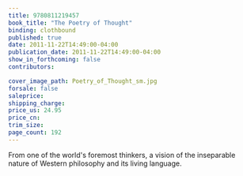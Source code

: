 ```yaml
---
title: 9780811219457
book_title: "The Poetry of Thought"
binding: clothbound
published: true
date: 2011-11-22T14:49:00-04:00
publication_date: 2011-11-22T14:49:00-04:00
show_in_forthcoming: false
contributors:

cover_image_path: Poetry_of_Thought_sm.jpg
forsale: false
saleprice:
shipping_charge:
price_us: 24.95
price_cn:
trim_size:
page_count: 192
---
```

From one of the world's foremost thinkers, a vision of the inseparable nature of Western philosophy and its living language.

